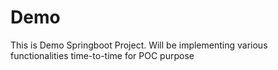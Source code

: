 # Demo
This is Demo Springboot Project.
Will be implementing various functionalities time-to-time for POC purpose
